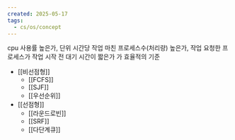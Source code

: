 ```yaml
---
created: 2025-05-17
tags:
  - cs/os/concept
---
```

cpu 사용률 높은가, 단위 시간당 작업 마친 프로세스수(처리량) 높은가, 작업 요청한 프로세스가 작업 시작 전 대기 시간이 짧은가 가 효율적의 기준
- [[비선점형]]
	- [[FCFS]]
	- [[SJF]]
	- [[우선순위]]
- [[선점형]]
	- [[라운드로빈]]
	- [[SRF]]
	- [[다단계큐]]